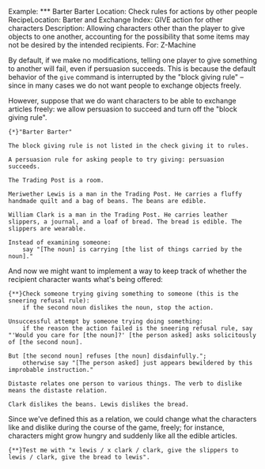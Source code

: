 Example: *** Barter Barter
Location: Check rules for actions by other people
RecipeLocation: Barter and Exchange
Index: GIVE action for other characters
Description: Allowing characters other than the player to give objects to one another, accounting for the possibility that some items may not be desired by the intended recipients.
For: Z-Machine

  
By default, if we make no modifications, telling one player to give something to another will fail, even if persuasion succeeds. This is because the default behavior of the ``give`` command is interrupted by the "block giving rule" – since in many cases we do not want people to exchange objects freely.

  
However, suppose that we do want characters to be able to exchange articles freely: we allow persuasion to succeed and turn off the "block giving rule".

  

``` inform7
{*}"Barter Barter"

The block giving rule is not listed in the check giving it to rules.

A persuasion rule for asking people to try giving: persuasion succeeds.

The Trading Post is a room.

Meriwether Lewis is a man in the Trading Post. He carries a fluffy handmade quilt and a bag of beans. The beans are edible.

William Clark is a man in the Trading Post. He carries leather slippers, a journal, and a loaf of bread. The bread is edible. The slippers are wearable.

Instead of examining someone:
	say "[The noun] is carrying [the list of things carried by the noun]."
```

  
And now we might want to implement a way to keep track of whether the recipient character wants what's being offered:

  

``` inform7
{**}Check someone trying giving something to someone (this is the sneering refusal rule):
	if the second noun dislikes the noun, stop the action.

Unsuccessful attempt by someone trying doing something:
	if the reason the action failed is the sneering refusal rule, say "'Would you care for [the noun]?' [the person asked] asks solicitously of [the second noun].

But [the second noun] refuses [the noun] disdainfully.";
	otherwise say "[The person asked] just appears bewildered by this improbable instruction."

Distaste relates one person to various things. The verb to dislike means the distaste relation.

Clark dislikes the beans. Lewis dislikes the bread.
```

  
Since we've defined this as a relation, we could change what the characters like and dislike during the course of the game, freely; for instance, characters might grow hungry and suddenly like all the edible articles.

  

``` inform7
{**}Test me with "x lewis / x clark / clark, give the slippers to lewis / clark, give the bread to lewis".
```


